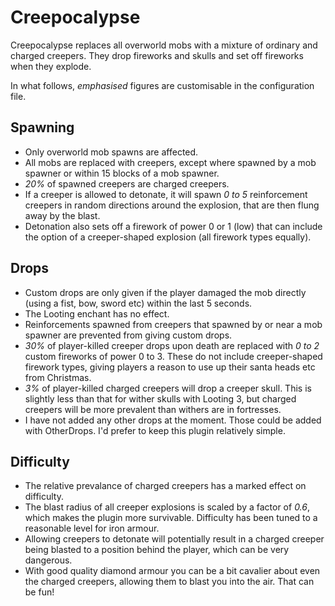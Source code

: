 Creepocalypse
=============

Creepocalypse replaces all overworld mobs with a mixture of ordinary and charged creepers.  They drop fireworks and skulls and set off fireworks when they explode.

In what follows, _emphasised_ figures are customisable in the configuration file.
 
 
Spawning
--------

 * Only overworld mob spawns are affected.
 * All mobs are replaced with creepers, except where spawned by a mob spawner or within 15 blocks of a mob spawner.
 * _20%_ of spawned creepers are charged creepers.
 * If a creeper is allowed to detonate, it will spawn _0 to 5_ reinforcement creepers in random directions around the explosion, that are then flung away by the blast.
 * Detonation also sets off a firework of power 0 or 1 (low) that can include the option of a creeper-shaped explosion (all firework types equally).
 
 
Drops
-----

 * Custom drops are only given if the player damaged the mob directly (using a fist, bow, sword etc) within the last 5 seconds.
 * The Looting enchant has no effect.
 * Reinforcements spawned from creepers that spawned by or near a mob spawner are prevented from giving custom drops.
 * _30%_ of player-killed creeper drops upon death are replaced with _0 to 2_ custom fireworks of power 0 to 3.  These do not include creeper-shaped firework types, giving players a reason to use up their santa heads etc from Christmas.
 * _3%_ of player-killed charged creepers will drop a creeper skull.  This is slightly less than that for wither skulls with Looting 3, but charged creepers will be more prevalent than withers are in fortresses.
 * I have not added any other drops at the moment.  Those could be added with OtherDrops. I'd prefer to keep this plugin relatively simple.


Difficulty
----------

 * The relative prevalance of charged creepers has a marked effect on difficulty.
 * The blast radius of all creeper explosions is scaled by a factor of _0.6_, which makes the plugin more survivable.   Difficulty has been tuned to a reasonable level for iron armour.
 * Allowing creepers to detonate will potentially result in a charged creeper being blasted to a position behind the player, which can be very dangerous.
 * With good quality diamond armour you can be a bit cavalier about even the charged creepers, allowing them to blast you into the air.  That can be fun!
 
 
